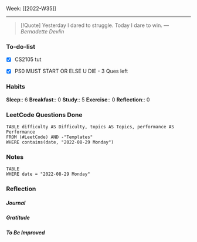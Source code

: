 Week: [[2022-W35]]
- - -
>[!Quote]
> Yesterday I dared to struggle. Today I dare to win.
> — <cite>Bernadette Devlin</cite>
### To-do-list
- [x] CS2105 tut
- [x] PS0 MUST START OR ELSE U DIE - 3 Ques left


### Habits
**Sleep**:: 6
**Breakfast**:: 0
**Study**:: 5
**Exercise**::  0
**Reflection**:: 0

### LeetCode Questions Done
```dataview
TABLE difficulty AS Difficulty, topics AS Topics, performance AS Performance
FROM (#LeetCode) AND -"Templates"
WHERE contains(date, "2022-08-29 Monday") 
```

### Notes
```dataview
TABLE
WHERE date = "2022-08-29 Monday"
```

### Reflection
##### Journal
##### Gratitude
##### To Be Improved